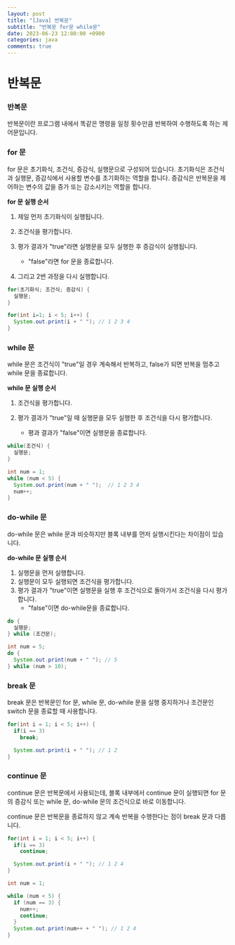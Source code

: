 ```yaml
---
layout: post
title: "[Java] 반복문"
subtitle: "반복문 for문 while문"
date: 2023-06-23 12:00:00 +0900
categories: java
comments: true
---
```


# 반복문

### 반복문

반복문이란 프로그램 내에서 똑같은 명령을 일정 횟수만큼 반복하여 수행하도록 하는 제어문입니다.

### for 문

for 문은 초기화식, 조건식, 증감식, 실행문으로 구성되어 있습니다. 초기화식은 조건식과 실행문, 증감식에서 사용할 변수를 초기화하는 역할을 합니다. 증감식은 반복문을 제어하는 변수의 값을 증가 또는 감소시키는 역할을 합니다.

**for 문 실행 순서**

1. 제일 먼저 초기화식이 실행됩니다.

2. 조건식을 평가합니다.

3. 평가 결과가 "true"라면 실행문을 모두 실행한 후 증감식이 실행됩니다.

   - "false"라면 for 문을 종료합니다.

4. 그리고 2번 과정을 다시 실행합니다.

```java
for(초기화식; 조건식; 증감식) {
  실행문;
}
```

```java
for(int i=1; i < 5; i++) {
  System.out.print(i + " "); // 1 2 3 4
}
```

### while 문

while 문은 조건식이 "true"일 경우 계속해서 반복하고, false가 되면 반복을 멈추고 while 문을 종료합니다.

**while 문 실행 순서**

1. 조건식을 평가합니다.

2. 평가 결과가 "true"일 때 실행문을 모두 실행한 후 조건식을 다시 평가합니다.
   - 평과 결과가 "false"이면 실행문을 종료합니다.

```java
while(조건식) {
  실행문;
}
```

```java
int num = 1;
while (num < 5) {
  System.out.print(num + " ");  // 1 2 3 4
  num++;
}
```

### do-while 문

do-while 문은 while 문과 비슷하지만 블록 내부를 먼저 실행시킨다는 차이점이 있습니다.

**do-while 문 실행 순서**

1. 실행문을 먼저 실행합니다.
   <br>
2. 실행문이 모두 실행되면 조건식을 평가합니다.
   <br>
3. 평가 결과가 "true"이면 실행문을 실행 후 조건식으로 돌아가서 조건식을 다시 평가합니다.
   - "false"이면 do-while문을 종료합니다.

```java
do {
  실행문;
} while (조건문);
```

```java
int num = 5;
do {
  System.out.print(num + " "); // 5
} while (num > 10);
```

### break 문

break 문은 반복문인 for 문, while 문, do-while 문을 실행 중지하거나 조건문인 switch 문을 종료할 때 사용합니다.

```java
for(int i = 1; i < 5; i++) {
  if(i == 3)
    break;

  System.out.print(i + " "); // 1 2
}
```

### continue 문

continue 문은 반복문에서 사용되는데, 블록 내부에서 continue 문이 실행되면 for 문의 증감식 또는 while 문, do-while 문의 조건식으로 바로 이동합니다.

continue 문은 반복문을 종료하지 않고 계속 반복을 수행한다는 점이 break 문과 다릅니다.

```java
for(int i = 1; i < 5; i++) {
  if(i == 3)
    continue;

  System.out.print(i + " "); // 1 2 4
}
```

```java
int num = 1;

while (num < 5) {
  if (num == 3) {
    num++;
    continue;
  }
  System.out.print(num++ + " "); // 1 2 4
}
```
